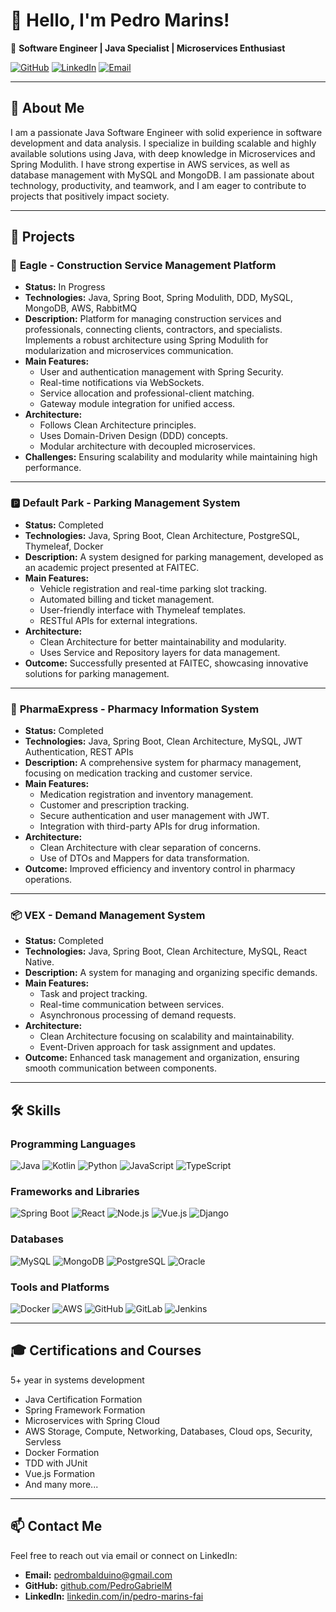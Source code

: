 # 👋 Hello, I'm Pedro Marins!

🚀 **Software Engineer | Java Specialist | Microservices Enthusiast**

[![GitHub](https://img.shields.io/badge/GitHub-181717?style=for-the-badge&logo=github&logoColor=white)](https://github.com/PedroGabrielM)
[![LinkedIn](https://img.shields.io/badge/LinkedIn-0077B5?style=for-the-badge&logo=linkedin&logoColor=white)](https://linkedin.com/in/pedro-marins-fai)
[![Email](https://img.shields.io/badge/Email-pedrombalduino@gmail.com-D14836?style=for-the-badge&logo=gmail&logoColor=white)](mailto:pedrombalduino@gmail.com)

---

## 📝 About Me
I am a passionate Java Software Engineer with solid experience in software development and data analysis. I specialize in building scalable and highly available solutions using Java, with deep knowledge in Microservices and Spring Modulith. I have strong expertise in AWS services, as well as database management with MySQL and MongoDB. I am passionate about technology, productivity, and teamwork, and I am eager to contribute to projects that positively impact society.

---

## 💼 Projects

### 🦅 **Eagle - Construction Service Management Platform**
- **Status:** In Progress
- **Technologies:** Java, Spring Boot, Spring Modulith, DDD, MySQL, MongoDB, AWS, RabbitMQ
- **Description:** Platform for managing construction services and professionals, connecting clients, contractors, and specialists. Implements a robust architecture using Spring Modulith for modularization and microservices communication.
- **Main Features:**
  - User and authentication management with Spring Security.
  - Real-time notifications via WebSockets.
  - Service allocation and professional-client matching.
  - Gateway module integration for unified access.
- **Architecture:**
  - Follows Clean Architecture principles.
  - Uses Domain-Driven Design (DDD) concepts.
  - Modular architecture with decoupled microservices.
- **Challenges:** Ensuring scalability and modularity while maintaining high performance.

---

### 🅿️ **Default Park - Parking Management System**
- **Status:** Completed
- **Technologies:** Java, Spring Boot, Clean Architecture, PostgreSQL, Thymeleaf, Docker
- **Description:** A system designed for parking management, developed as an academic project presented at FAITEC.
- **Main Features:**
  - Vehicle registration and real-time parking slot tracking.
  - Automated billing and ticket management.
  - User-friendly interface with Thymeleaf templates.
  - RESTful APIs for external integrations.
- **Architecture:**
  - Clean Architecture for better maintainability and modularity.
  - Uses Service and Repository layers for data management.
- **Outcome:** Successfully presented at FAITEC, showcasing innovative solutions for parking management.

---

### 💊 **PharmaExpress - Pharmacy Information System**
- **Status:** Completed
- **Technologies:** Java, Spring Boot, Clean Architecture, MySQL, JWT Authentication, REST APIs
- **Description:** A comprehensive system for pharmacy management, focusing on medication tracking and customer service.
- **Main Features:**
  - Medication registration and inventory management.
  - Customer and prescription tracking.
  - Secure authentication and user management with JWT.
  - Integration with third-party APIs for drug information.
- **Architecture:**
  - Clean Architecture with clear separation of concerns.
  - Use of DTOs and Mappers for data transformation.
- **Outcome:** Improved efficiency and inventory control in pharmacy operations.

---

### 📦 **VEX - Demand Management System**
- **Status:** Completed
- **Technologies:** Java, Spring Boot, Clean Architecture, MySQL, React Native.
- **Description:** A system for managing and organizing specific demands.
- **Main Features:**
  - Task and project tracking.
  - Real-time communication between services.
  - Asynchronous processing of demand requests.
- **Architecture:**
  - Clean Architecture focusing on scalability and maintainability.
  - Event-Driven approach for task assignment and updates.
- **Outcome:** Enhanced task management and organization, ensuring smooth communication between components.

---

## 🛠️ Skills

### Programming Languages
![Java](https://img.shields.io/badge/Java-ED8B00?style=for-the-badge&logo=java&logoColor=white)
![Kotlin](https://img.shields.io/badge/Kotlin-0095D5?style=for-the-badge&logo=kotlin&logoColor=white)
![Python](https://img.shields.io/badge/Python-3776AB?style=for-the-badge&logo=python&logoColor=white)
![JavaScript](https://img.shields.io/badge/JavaScript-F7DF1E?style=for-the-badge&logo=javascript&logoColor=black)
![TypeScript](https://img.shields.io/badge/TypeScript-007ACC?style=for-the-badge&logo=typescript&logoColor=white)

### Frameworks and Libraries
![Spring Boot](https://img.shields.io/badge/Spring%20Boot-6DB33F?style=for-the-badge&logo=spring-boot&logoColor=white)
![React](https://img.shields.io/badge/React-61DAFB?style=for-the-badge&logo=react&logoColor=black)
![Node.js](https://img.shields.io/badge/Node.js-339933?style=for-the-badge&logo=node.js&logoColor=white)
![Vue.js](https://img.shields.io/badge/Vue.js-4FC08D?style=for-the-badge&logo=vue.js&logoColor=white)
![Django](https://img.shields.io/badge/Django-092E20?style=for-the-badge&logo=django&logoColor=white)

### Databases
![MySQL](https://img.shields.io/badge/MySQL-4479A1?style=for-the-badge&logo=mysql&logoColor=white)
![MongoDB](https://img.shields.io/badge/MongoDB-47A248?style=for-the-badge&logo=mongodb&logoColor=white)
![PostgreSQL](https://img.shields.io/badge/PostgreSQL-336791?style=for-the-badge&logo=postgresql&logoColor=white)
![Oracle](https://img.shields.io/badge/Oracle-F80000?style=for-the-badge&logo=oracle&logoColor=white)

### Tools and Platforms
![Docker](https://img.shields.io/badge/Docker-2496ED?style=for-the-badge&logo=docker&logoColor=white)
![AWS](https://img.shields.io/badge/AWS-232F3E?style=for-the-badge&logo=amazon-aws&logoColor=white)
![GitHub](https://img.shields.io/badge/GitHub-181717?style=for-the-badge&logo=github&logoColor=white)
![GitLab](https://img.shields.io/badge/GitLab-FCA121?style=for-the-badge&logo=gitlab&logoColor=white)
![Jenkins](https://img.shields.io/badge/Jenkins-D24939?style=for-the-badge&logo=jenkins&logoColor=white)

---

## 🎓 Certifications and Courses
5+ year in systems development 
- Java Certification Formation
- Spring Framework Formation
- Microservices with Spring Cloud
- AWS Storage, Compute, Networking, Databases, Cloud ops, Security, Servless
- Docker Formation
- TDD with JUnit
- Vue.js Formation
- And many more...

---

## 📫 Contact Me
Feel free to reach out via email or connect on LinkedIn:
- **Email:** pedrombalduino@gmail.com
- **GitHub:** [github.com/PedroGabrielM](https://github.com/PedroGabrielM)
- **LinkedIn:** [linkedin.com/in/pedro-marins-fai](https://linkedin.com/in/pedro-marins-fai)
